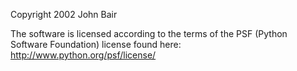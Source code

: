 Copyright 2002 John Bair

The software is licensed according to the terms of the PSF (Python Software Foundation) license found here: http://www.python.org/psf/license/